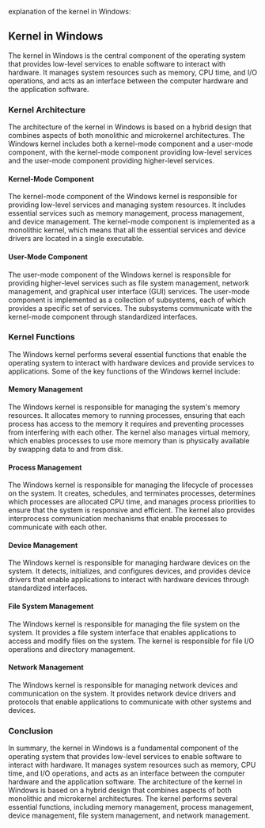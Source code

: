 explanation of the kernel in Windows:

## Kernel in Windows

The kernel in Windows is the central component of the operating system that provides low-level services to enable software to interact with hardware. It manages system resources such as memory, CPU time, and I/O operations, and acts as an interface between the computer hardware and the application software.

### Kernel Architecture

The architecture of the kernel in Windows is based on a hybrid design that combines aspects of both monolithic and microkernel architectures. The Windows kernel includes both a kernel-mode component and a user-mode component, with the kernel-mode component providing low-level services and the user-mode component providing higher-level services.

#### Kernel-Mode Component

The kernel-mode component of the Windows kernel is responsible for providing low-level services and managing system resources. It includes essential services such as memory management, process management, and device management. The kernel-mode component is implemented as a monolithic kernel, which means that all the essential services and device drivers are located in a single executable.

#### User-Mode Component

The user-mode component of the Windows kernel is responsible for providing higher-level services such as file system management, network management, and graphical user interface (GUI) services. The user-mode component is implemented as a collection of subsystems, each of which provides a specific set of services. The subsystems communicate with the kernel-mode component through standardized interfaces.

### Kernel Functions

The Windows kernel performs several essential functions that enable the operating system to interact with hardware devices and provide services to applications. Some of the key functions of the Windows kernel include:

#### Memory Management

The Windows kernel is responsible for managing the system's memory resources. It allocates memory to running processes, ensuring that each process has access to the memory it requires and preventing processes from interfering with each other. The kernel also manages virtual memory, which enables processes to use more memory than is physically available by swapping data to and from disk.

#### Process Management

The Windows kernel is responsible for managing the lifecycle of processes on the system. It creates, schedules, and terminates processes, determines which processes are allocated CPU time, and manages process priorities to ensure that the system is responsive and efficient. The kernel also provides interprocess communication mechanisms that enable processes to communicate with each other.

#### Device Management

The Windows kernel is responsible for managing hardware devices on the system. It detects, initializes, and configures devices, and provides device drivers that enable applications to interact with hardware devices through standardized interfaces.

#### File System Management

The Windows kernel is responsible for managing the file system on the system. It provides a file system interface that enables applications to access and modify files on the system. The kernel is responsible for file I/O operations and directory management.

#### Network Management

The Windows kernel is responsible for managing network devices and communication on the system. It provides network device drivers and protocols that enable applications to communicate with other systems and devices.

### Conclusion

In summary, the kernel in Windows is a fundamental component of the operating system that provides low-level services to enable software to interact with hardware. It manages system resources such as memory, CPU time, and I/O operations, and acts as an interface between the computer hardware and the application software. The architecture of the kernel in Windows is based on a hybrid design that combines aspects of both monolithic and microkernel architectures. The kernel performs several essential functions, including memory management, process management, device management, file system management, and network management.